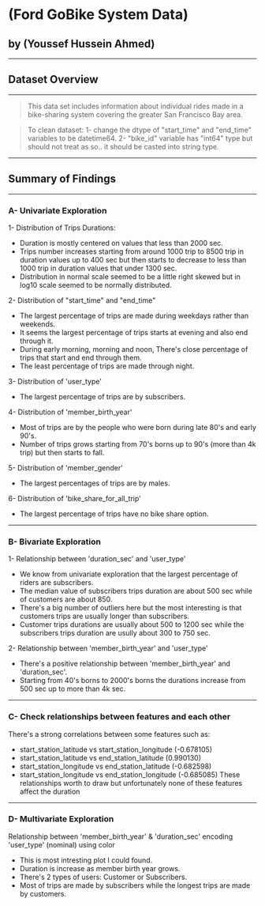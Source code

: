 # (Ford GoBike System Data)
## by (Youssef Hussein Ahmed)
--------------------------------------------------------------------------------------------------------------------------------
## Dataset Overview
--------------------------------------------------------------------------------------------------------------------------------
> This data set includes information about individual rides made in a bike-sharing system covering the greater San Francisco Bay area.

> To clean dataset:
1- change the dtype of "start_time" and "end_time" variables to be datetime64.
2- "bike_id" variable has "int64" type but should not treat as so.. it should be casted into string type.
--------------------------------------------------------------------------------------------------------------------------------
## Summary of Findings
--------------------------------------------------------------------------------------------------------------------------------
### A- Univariate Exploration

1- Distribution of Trips Durations:
- Duration is mostly centered on values that less than 2000 sec.
- Trips number increases starting from around 1000 trip to 8500 trip in duration values up to 400 sec but then starts to decrease to less than 1000 trip in duration values that under 1300 sec.
- Distribution in normal scale seemed to be a little right skewed but in log10 scale seemed to be normally distributed.

2- Distribution of "start_time" and "end_time"
- The largest percentage of trips are made during weekdays rather than weekends.
- It seems the largest percentage of trips starts at evening and also end through it.
- During early morning, morning and noon, There's close percentage of trips that start and end through them.
- The least percentage of trips are made through night.

3- Distribution of 'user_type'
- The largest percentage of trips are by subscribers.

4- Distribution of 'member_birth_year'
- Most of trips are by the people who were born during late 80's and early 90's.
- Number of trips grows starting from 70's borns up to 90's (more than 4k trip) but then starts to fall.

5- Distribution of 'member_gender'
- The largest percentages of trips are by males.

6- Distribution of 'bike_share_for_all_trip'
- The largest percentage of trips have no bike share option.
--------------------------------------------------------------------------------------------------------------------------------
### B- Bivariate Exploration

1- Relationship between 'duration_sec' and 'user_type'
- We know from univariate exploration that the largest percentage of riders are subscribers.
- The median value of subscribers trips duration are about 500 sec while of customers are about 850.
- There's a big number of outliers here but the most interesting is that customers trips are usually longer than subscribers.
- Customer trips durations are usually about 500 to 1200 sec while the subscribers trips duration are usully about 300 to 750 sec.

2- Relationship between 'member_birth_year' and 'user_type'
- There's a positive relationship between 'member_birth_year' and 'duration_sec'.
- Starting from 40's borns to 2000's borns the durations increase from 500 sec up to more than 4k sec.
--------------------------------------------------------------------------------------------------------------------------------
### C- Check relationships between features and each other
There's a strong correlations between some features such as:
- start_station_latitude vs start_station_longitude (-0.678105)
- start_station_latitude vs end_station_latitude (0.990130)
- start_station_longitude vs end_station_latitude (-0.682598)
- start_station_longitude vs end_station_longitude (-0.685085)
These relationships worth to draw but unfortunately none of these features affect the duration
--------------------------------------------------------------------------------------------------------------------------------
### D- Multivariate Exploration
Relationship between 'member_birth_year' & 'duration_sec' encoding 'user_type' (nominal) using color
- This is most intresting plot I could found.
- Duration is increase as member birth year grows.
- There's 2 types of users: Customer or Subscribers.
- Most of trips are made by subscribers while the longest trips are made by customers.
